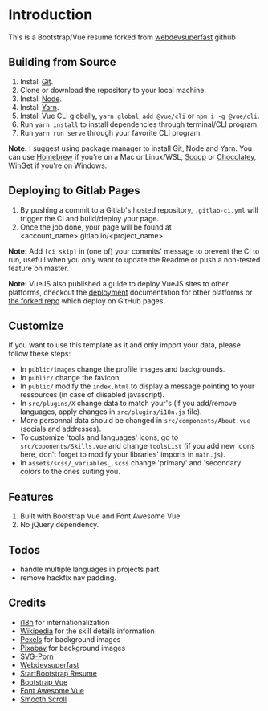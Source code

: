 # Introduction

This is a Bootstrap/Vue resume forked from [webdevsuperfast](https://github.com/webdevsuperfast/startbootstrap-resume-vue) github

## Building from Source

1. Install [Git](https://git-scm.com/).
2. Clone or download the repository to your local machine.
3. Install [Node](https://nodejs.org/en/).
4. Install [Yarn](https://yarnpkg.org).
5. Install Vue CLI globally, `yarn global add @vue/cli` or `npm i -g @vue/cli`.
6. Run `yarn install` to install dependencies through terminal/CLI program.
7. Run `yarn run serve` through your favorite CLI program.

 **Note:** I suggest using package manager to install Git, Node and Yarn. You can use [Homebrew](httsp://brew.sh) if you're on a Mac or Linux/WSL, [Scoop](https://scoop.sh) or [Chocolatey](https://chocolatey.org/), [WinGet](https://docs.microsoft.com/en-us/windows/package-manager/) if you're on Windows.

## Deploying to Gitlab Pages

1. By pushing a commit to a Gitlab's hosted repository, `.gitlab-ci.yml` will trigger the CI and build/deploy your page.
2. Once the job done, your page will be found at <account_name>.gitlab.io/<project_name>

**Note:** Add `[ci skip]` in (one of) your commits' message to prevent the CI to run, usefull when you only want to update the Readme or push a non-tested feature on master.

**Note:** VueJS also published a guide to deploy VueJS sites to other platforms, checkout the [deployment](https://cli.vuejs.org/guide/deployment.html) documentation for other platforms or [the forked repo](https://github.com/webdevsuperfast/startbootstrap-resume-vue) which
deploy on GitHub pages.

## Customize
If you want to use this template as it and only import your data, please follow these steps:

* In `public/images` change the profile images and backgrounds.
* In `public/` change the favicon.
* In `public/` modify the `index.html` to display a message pointing to your ressources (in case of diisabled javascript).
* In `src/plugins/X` change data to match your's (if you add/remove languages, apply changes in `src/plugins/i18n.js` file).
* More personnal data should be changed in `src/components/About.vue` (socials and addresses).
* To customize 'tools and languages' icons, go to `src/coponents/Skills.vue` and change `toolsList` (if you add new icons here, don't forget to modify your libraries' imports in `main.js`).
* In `assets/scss/_variables_.scss` change 'primary' and 'secondary' colors to the ones suiting you.

## Features

1. Built with Bootstrap Vue and Font Awesome Vue.
2. No jQuery dependency.

## Todos

* handle multiple languages in projects part.
* remove hackfix nav padding.

## Credits

* [i18n](https://kazupon.github.io/vue-i18n/introduction.html) for internationalization
* [Wikipedia](https://fr.wikipedia.org/) for the skill details information
* [Pexels](https://www.pexels.com) for background images
* [Pixabay](https://pixabay.com) for background images
* [SVG-Porn](https://github.com/gilbarbara/logos)
* [Webdevsuperfast](https://github.com/webdevsuperfast/startbootstrap-resume-vue)
* [StartBootstrap Resume](https://github.com/BlackrockDigital/startbootstrap-resume)
* [Bootstrap Vue](https://bootstrap-vue.js.org/)
* [Font Awesome Vue](https://github.com/FortAwesome/vue-fontawesome)
* [Smooth Scroll](https://github.com/cferdinandi/smooth-scroll)